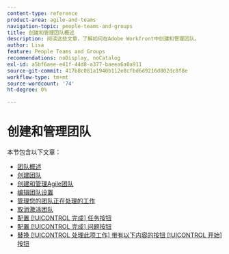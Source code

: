 ```yaml
---
content-type: reference
product-area: agile-and-teams
navigation-topic: people-teams-and-groups
title: 创建和管理团队概述
description: 阅读这些文章，了解如何在Adobe Workfront中创建和管理团队。
author: Lisa
feature: People Teams and Groups
recommendations: noDisplay, noCatalog
exl-id: a5bf6aee-e41f-44d8-a377-baeea6a0a911
source-git-commit: 417b8c081a1940b112e8cfbd6d9216d802dc8f8e
workflow-type: tm+mt
source-wordcount: '74'
ht-degree: 0%

---
```


# 创建和管理团队

本节包含以下文章：

* [团队概述](../../people-teams-and-groups/create-and-manage-teams/teams-overview.md)
* [创建团队](../../people-teams-and-groups/create-and-manage-teams/create-a-team.md)
* [创建和管理Agile团队](../../people-teams-and-groups/create-and-manage-teams/create-and-manage-agile-teams.md)
* [编辑团队设置](../../people-teams-and-groups/create-and-manage-teams/edit-team-settings.md)
* [管理您的团队正在处理的工作](../../people-teams-and-groups/create-and-manage-teams/manage-what-your-team-is-working-on.md)
* [取消激活团队](../../people-teams-and-groups/create-and-manage-teams/deactivate-a-team.md)
* [配置 [!UICONTROL 完成] 任务按钮](../../people-teams-and-groups/create-and-manage-teams/configure-the-done-button-for-tasks.md)
* [配置 [!UICONTROL 完成] 问题按钮](../../people-teams-and-groups/create-and-manage-teams/configure-the-done-button-for-issues.md)
* [替换 [!UICONTROL 处理此项工作] 带有以下内容的按钮 [!UICONTROL 开始] 按钮](../../people-teams-and-groups/create-and-manage-teams/work-on-it-button-to-start-button.md)
